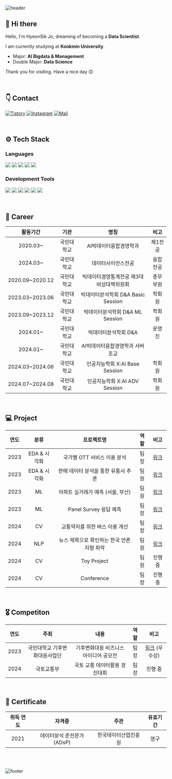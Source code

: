 ![header](https://capsule-render.vercel.app/api?type=waving&height=200&color=009999&text=Welcome%20to%20HyeonSik's%20Github&section=header&fontSize=50&fontAlign=50&fontAlignY=39&descAlign=50&animation=twinkling&fontColor=FFFFFF)

## 👋 Hi there
Hello, I'm HyeonSik Jo, dreaming of becoming a **Data Scientist**.

I am currently studying at **Kookmin University**.

- Major: **AI Bigdata & Management**
- Double Major: **Data Science**

Thank you for visiting. Have a nice day 😊

<br/>

## 👇 Contact
[![Tistory](https://img.shields.io/badge/Tistory-000000?style=flat&logo=Tistory&logoColor=white)](https://hyeon827.tistory.com/)
[![Instagram](https://img.shields.io/badge/Instagram-E4405F?style=flat&logo=Instagram&logoColor=white)](https://www.instagram.com/_hyeon_827/)
[![Mail](https://img.shields.io/badge/hsjo@kookmin.ac.kr-EA4335?style=flat&logo=Gmail&logoColor=white)](hsjo@kookmin.ac.kr)

<br/>

## ⚙ Tech Stack 
### Languages
<img src="https://img.shields.io/badge/Python-3776AB?style=flat&logo=Python&logoColor=white"/> <img src="https://img.shields.io/badge/Pytorch-EE4C2C?style=flat&logo=Pytorch&logoColor=white"/> <img src="https://img.shields.io/badge/SQL-4479A1?style=flat&logo=MySQL&logoColor=white"/> <img src="https://img.shields.io/badge/R-276DC3?style=flat&logo=R&logoColor=white"/> <img src="https://img.shields.io/badge/Excel-217346?style=flat&logo=Microsoft Excel&logoColor=white"/>
  
### Development Tools
<img src="https://img.shields.io/badge/Jupyter-F37626?style=flat&logo=Jupyter&logoColor=white"/> <img src="https://img.shields.io/badge/VSCode-007ACC?style=flat&logo=Visual Studio Code&logoColor=white"/> <img src="https://img.shields.io/badge/Google Colab-F9AB00?style=flat&logo=Google Colab&logoColor=white"/> <img src="https://img.shields.io/badge/GitHub-181717?style=flat&logo=GitHub&logoColor=white"/> <img src="https://img.shields.io/badge/OpenAI-412991?style=flat&logo=OpenAI&logoColor=white"/> <img src="https://img.shields.io/badge/Slack-4A154B?style=flat&logo=Slack&logoColor=white"/> 

<br/>

## 📝 Career
| 활동기간 | 기관 | 명칭 | 비고 |
| :------: | :------: | :------: | :------: |
| 2020.03~ | 국민대학교 | AI빅데이터융합경영학과 | 제1전공 |
| 2024.03~ | 국민대학교 | 데이터사이언스전공 | 융합전공 |
| 2020.09~2020.12 | 국민대학교 | 빅데이터경영통계전공 제3대 비상대책위원회 | 총무부원 |
| 2023.03~2023.06 | 국민대학교 | 빅데이터분석학회 D&A Basic Session | 학회원 |
| 2023.09~2023.12 | 국민대학교 | 빅데이터분석학회 D&A ML Session | 학회원 |
| 2024.01~ | 국민대학교 | 빅데이터분석학회 D&A | 운영진
| 2024.01~ | 국민대학교 | AI빅데이터융합경영학과 서버 조교 | 
| 2024.03~2024.06 | 국민대학교 | 인공지능학회 X:AI Base Session | 학회원 |
| 2024.07~2024.08 | 국민대학교 | 인공지능학회 X:AI ADV Session | 학회원 |

<br/>

## 💻 Project
| 연도 | 분류 | 프로젝트명 | 역할 | 비고 |
| :------: | :------: | :------: | :------: | :------: |
| 2023 | EDA & 시각화 | 국가별 OTT 서비스 이용 분석 | 팀장 | [링크](https://github.com/hsjo827/KMU_Project/tree/main/%EB%B9%85%EB%8D%B0%EC%9D%B4%ED%84%B0%EC%B2%98%EB%A6%AC%EC%99%80%EC%8B%9C%EA%B0%81%ED%99%94) |
| 2023 | EDA & 시각화 | 판매 데이터 분석을 통한 유통사 추론| 팀원 | [링크](https://github.com/hsjo827/KMU_DNA/tree/main/2023/Basic%20Session)|
| 2023 | ML | 아파트 실거래가 예측 (서울, 부산) | 팀원 | [링크](https://github.com/hsjo827/KMU_DNA/tree/main/2023/ML%20Session) |
| 2023 | ML | Panel Survey 응답 예측 | 팀장 | [링크](https://github.com/hsjo827/KMU_Project/tree/main/%EB%A8%B8%EC%8B%A0%EB%9F%AC%EB%8B%9D)|
| 2024 | CV | 교통약자를 위한 버스 이용 개선 | 팀장 | [링크](https://github.com/hsjo827/KMU_Project/tree/main/%EB%94%A5%EB%9F%AC%EB%8B%9D) |
| 2024 | NLP | 뉴스 제목으로 확인하는 한국 언론 지형 파악 | 팀원 | [링크](https://github.com/hsjo827/KMU_Project/tree/main/%ED%85%8D%EC%8A%A4%ED%8A%B8%EB%8D%B0%EC%9D%B4%ED%84%B0%EB%B6%84%EC%84%9D) |
| 2024 | CV | Toy Project | 팀원 | 진행 중 |
| 2024 | CV | Conference | 팀장 | 진행 중

<br/>

## 🎖 Competiton
| 연도 | 주최 | 내용 | 역할 | 비고 |
| :------: | :------: | :------: | :------: | :------: |
| 2023 | 국민대학교 기후변화대응사업단 | 기후변화대응 비즈니스 아이디어 공모전 | 팀장 | [링크](https://github.com/hsjo827/Competition/tree/main/%EA%B8%B0%ED%9B%84%EB%B3%80%ED%99%94%EB%8C%80%EC%9D%91%20%EB%B9%84%EC%A6%88%EB%8B%88%EC%8A%A4%20%EC%95%84%EC%9D%B4%EB%94%94%EC%96%B4%20%EA%B3%B5%EB%AA%A8%EC%A0%84) (우수상) |
| 2024 | 국토교통부 | 국토 교통 데이터활용 경진대회| 팀장 | 진행 중 |

<br/>

## 📜 Certificate
| 취득 연도 | 자격증 | 주관 | 유효기간 |
| :------: | :------: | :------: | :------: |
| 2021 | 데이터분석 준전문가(ADsP) | 한국데이터산업진흥원 | 영구 |

<br/>
<br/>

![footer](https://capsule-render.vercel.app/api?type=waving&height=100&color=009999&section=footer)








